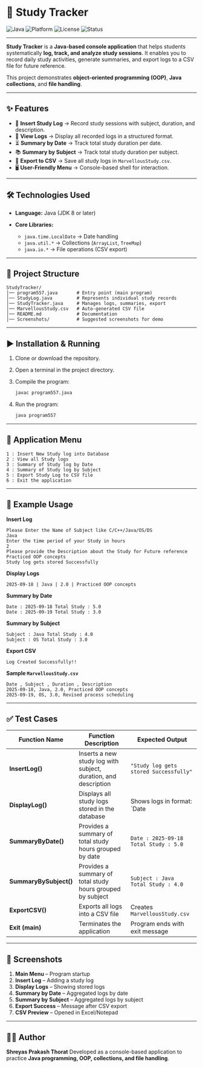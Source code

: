 # 📘 Study Tracker

![Java](https://img.shields.io/badge/Java-8%2B-blue)
![Platform](https://img.shields.io/badge/Platform-Windows%20%7C%20Linux-lightgrey)
![License](https://img.shields.io/badge/License-MIT-green)
![Status](https://img.shields.io/badge/Status-Stable-success)

---

**Study Tracker** is a **Java-based console application** that helps students systematically **log, track, and analyze study sessions**.
It enables you to record daily study activities, generate summaries, and export logs to a CSV file for future reference.

This project demonstrates **object-oriented programming (OOP)**, **Java collections**, and **file handling**.

---

## ✨ Features

* 📅 **Insert Study Log** → Record study sessions with subject, duration, and description.
* 📖 **View Logs** → Display all recorded logs in a structured format.
* ⏳ **Summary by Date** → Track total study duration per date.
* 📚 **Summary by Subject** → Track total study duration per subject.
* 📂 **Export to CSV** → Save all study logs in `MarvellousStudy.csv`.
* 🖥️ **User-Friendly Menu** → Console-based shell for interaction.

---

## 🛠️ Technologies Used

* **Language:** Java (JDK 8 or later)
* **Core Libraries:**

  * `java.time.LocalDate` → Date handling
  * `java.util.*` → Collections (`ArrayList`, `TreeMap`)
  * `java.io.*` → File operations (CSV export)

---

## 📂 Project Structure

```
StudyTracker/
│── program557.java       # Entry point (main program)
│── StudyLog.java         # Represents individual study records
│── StudyTracker.java     # Manages logs, summaries, export
│── MarvellousStudy.csv   # Auto-generated CSV file
│── README.md             # Documentation
│── Screenshots/          # Suggested screenshots for demo
```

---

## ▶️ Installation & Running

1. Clone or download the repository.
2. Open a terminal in the project directory.
3. Compile the program:

   ```bash
   javac program557.java
   ```
4. Run the program:

   ```bash
   java program557
   ```

---

## 📌 Application Menu

```
1 : Insert New Study log into Database
2 : View all Study logs
3 : Summary of Study log by Date
4 : Summary of Study log by Subject
5 : Export Study Log to CSV file
6 : Exit the application
```

---

## 📝 Example Usage

**Insert Log**

```
Please Enter the Name of Subject like C/C++/Java/OS/DS
Java
Enter the time period of your Study in hours
2
Please provide the Description about the Study for Future reference
Practiced OOP concepts
Study log gets stored Successfully
```

**Display Logs**

```
2025-09-18 | Java | 2.0 | Practiced OOP concepts
```

**Summary by Date**

```
Date : 2025-09-18 Total Study : 5.0
Date : 2025-09-19 Total Study : 3.0
```

**Summary by Subject**

```
Subject : Java Total Study : 4.0
Subject : OS Total Study : 3.0
```

**Export CSV**

```
Log Created Successfully!!
```

**Sample `MarvellousStudy.csv`**

```csv
Date , Subject , Duration , Description
2025-09-18, Java, 2.0, Practiced OOP concepts
2025-09-19, OS, 3.0, Revised process scheduling
```

---

## ✅ Test Cases

| Function Name          | Function Description                                            | Expected Output                                                         | 
| ---------------------- | --------------------------------------------------------------- | ----------------------------------------------------------------------- | 
| **InsertLog()**        | Inserts a new study log with subject, duration, and description | `"Study log gets stored Successfully"`                                  |
| **DisplayLog()**       | Displays all study logs stored in the database                  | Shows logs in format: \`Date                                            | 
| **SummaryByDate()**    | Provides a summary of total study hours grouped by date         | `Date : 2025-09-18  Total Study : 5.0`                                  | 
| **SummaryBySubject()** | Provides a summary of total study hours grouped by subject      | `Subject : Java  Total Study : 4.0`                                     | 
| **ExportCSV()**        | Exports all logs into a CSV file                                | Creates `MarvellousStudy.csv`                                           |
| **Exit (main)**        | Terminates the application                                      | Program ends with exit message                                          | 

---

## 📸 Screenshots

1. **Main Menu** – Program startup
2. **Insert Log** – Adding a study log
3. **Display Logs** – Showing stored logs
4. **Summary by Date** – Aggregated logs by date
5. **Summary by Subject** – Aggregated logs by subject
6. **Export Success** – Message after CSV export
7. **CSV Preview** – Opened in Excel/Notepad

---

## 👨‍💻 Author

**Shreyas Prakash Thorat**
Developed as a console-based application to practice **Java programming, OOP, collections, and file handling**.

